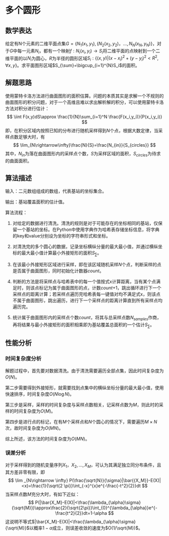# 多个圆形

## 数学表达

给定有N个元素的二维平面点集$G=\{N_1(x_1,y_1),\{N_2(x_2,y_2)，\dots,N_N(x_{N},y_{N})\}$，对于$G$中每一元素$N_i$，都有一个映射$f:N_i(x_i,y_i) \rightarrow S_i$将二维平面的点映射到一个二维平面的以$N_i$为圆心，$R$为半径的圆形区域$S_i:\{(x,y)|(x-x_i)^2+(y-y_i)^2<R^2,\forall x,y\}$。求平面图形区域$S_{\sum}=\bigcup_{i=1}^{N}S_i$的面积。

## 解题思路

使用蒙特卡洛方法进行曲面图形的面积估算。问题的本质其实是求解一个不规则的曲面图形的积分问题，对于一个高维且难以求出解析解的积分，可以使用蒙特卡洛方法对积分进行估计：
$$
\iint F(x,y)dS\approx \frac{1}{N}\sum_{i=1}^N \frac{F(x_i,y_i)}{P(x_i,y_i)}
$$
即，在积分区域内按照已知的分布进行随机采样得到$N$个点，根据大数定律，当采样点数足够大时，有
$$
\lim_{N\rightarrow\infty}\frac{N}{S}=\frac{N_{in}}{S_{circles}}
$$
其中，$N_{in}$为落在曲面图形内的采样点个数，$S$为采样区域的面积，$S_{circles}$为待求的曲面面积。

## 算法描述

输入：二元数组组成的数组，代表基站的坐标集合。

输出：基站覆盖面积的估计值。

算法流程：

1. 对给定的数据进行清洗。清洗的规则是对于可能存在的坐标相同的基站，仅保留一个基站的坐标。在Python中使用字典作为哈希表存储坐标信息，将字典的key和value分别设为坐标的字符串形式和坐标。

2. 对清洗完的多个圆心的数据，记录坐标横纵分量的最大最小值，并通过横纵坐标的最大最小值计算最小外接矩形的面积$S_\sum$。

3. 在该最小外接矩形区域进行采样，即在该区域随机采样$N$个点，判断采样的点是否属于曲面图形，同时初始化计数器$count$。

4. 判断的方法是将采样点与哈希表中的每一个值按式x计算距离，当有某个点满足时，则该点标记为属于曲面图形的点，计数$count$+1，跳出循环进行下一个采样点的距离计算；若采样点遍历完哈希表每一键值对均不满足式x，则该点不属于曲面图形，跳出遍历，进行下一个采样点的距离计算直到所有采样点均遍历完。

5. 统计属于曲面图形内的采样点个数$count$，将其与总采样点数$N_{samples}$作商，再将结果与最小外接矩形的面积相乘即为基站覆盖总面积的一个估计$S_\sum$。

## 性能分析

### 时间复杂度分析

解题过程中，首先要对数据清洗。由于清洗需要遍历全部点集，因此时间复杂度为$O(N)$。

第二步需要得到外接矩形，就需要找到点集中的横纵坐标分量的最大最小值，使用快速排序，时间复杂度$O(N\log N)$。

第三步是采样，采样的时间复杂度与采样点数相关，记采样点数为$M$，则此时的采样的时间复杂度为$O(M)$。

第四步是进行点的标记，在有$M$个采样点和$N$个圆心的情况下，需要遍历$M\times N$次，故时间复杂度为$O(MN)$。

综上所述，该方法的时间复杂度为$O(MN)$。



### 误差分析

对于采样得到的随机变量序列$X_1，X_2,\dots,X_{M}$，可认为其满足独立同分布条件，且其方差非零有限，即
$$
\lim _{N\rightarrow \infty} P(\frac{\sqrt{N}}{\sigma}|\bar{{X_M}}-E(X)|<x)=\frac{1}{\sqrt{2 \pi}}\int_{-x}^{x}e^{-\frac{-t^2}{2}}dt
$$
当采样点数$M$充分大时，有如下近似：
$$
P(|\bar{X_M}-E(X)|<\frac{\lambda_{\alpha}\sigma}{\sqrt{M}})\approx\frac{2}{\sqrt{2\pi}}\int_{0}^{\lambda_{\alpha}}e^{-\frac{t^2}{2}}dt=1-\alpha
$$
这说明不等式$|\bar{X_M}-E(X)|<\frac{\lambda_{\alpha}\sigma}{\sqrt{M}}$以概率$1-\alpha$成立，则误差收敛的速度为$O(1/\sqrt{M})$。

